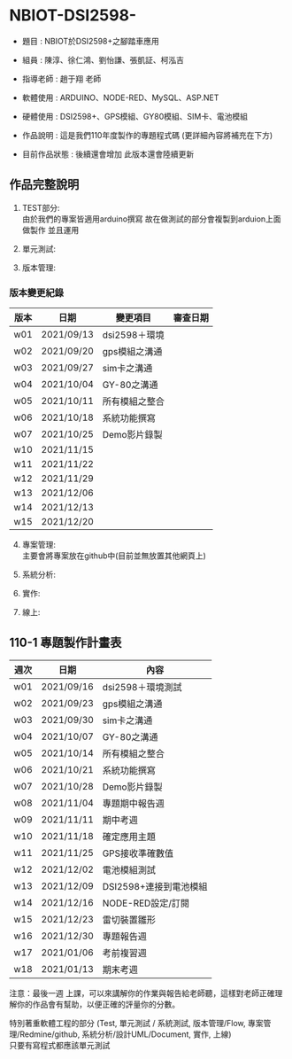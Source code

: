 # NBIOT-DSI2598-

* 題目 : NBIOT於DSI2598+之腳踏車應用  
* 組員 : 陳淳、徐仁鴻、劉怡謙、張凱証、柯泓吉
* 指導老師 : 趙于翔 老師

* 軟體使用 : ARDUINO、NODE-RED、MySQL、ASP.NET
* 硬體使用 : DSI2598+、GPS模組、GY80模組、SIM卡、電池模組
* 作品說明 : 這是我們110年度製作的專題程式碼 (更詳細內容將補充在下方)
* 目前作品狀態 : 後續還會增加 此版本還會陸續更新

## 作品完整說明
1. TEST部分:  
由於我們的專案皆適用arduino撰寫 故在做測試的部分會複製到arduion上面做製作 並且運用
2. 單元測試:  

3. 版本管理:  
### 版本變更紀錄
版本 | 日期 | 變更項目 | 審查日期
----|------|----------|---------
w01 | 2021/09/13 | dsi2598＋環境 | 
w02 | 2021/09/20 | gps模組之溝通 | 
w03 | 2021/09/27 | sim卡之溝通 | 
w04 | 2021/10/04 | GY-80之溝通 | 
w05 | 2021/10/11 | 所有模組之整合 | 
w06 | 2021/10/18 | 系統功能撰寫 | 
w07 | 2021/10/25 | Demo影片錄製 | 
w10 | 2021/11/15 | 
w11 | 2021/11/22 | 
w12 | 2021/11/29 | 
w13 | 2021/12/06 | 
w14 | 2021/12/13 | 
w15 | 2021/12/20 | 

4. 專案管理:  
主要會將專案放在github中(目前並無放置其他網頁上)
5. 系統分析:  

6. 實作:  

7. 線上:  




## 110-1 專題製作計畫表
週次 | 日期 | 內容
----|------|-------
w01 | 2021/09/16 | dsi2598＋環境測試
w02 | 2021/09/23 | gps模組之溝通
w03 | 2021/09/30 | sim卡之溝通
w04 | 2021/10/07 | GY-80之溝通
w05 | 2021/10/14 | 所有模組之整合
w06 | 2021/10/21 | 系統功能撰寫
w07 | 2021/10/28 | Demo影片錄製
w08 | 2021/11/04 | 專題期中報告週
w09 | 2021/11/11 | 期中考週
w10 | 2021/11/18 | 確定應用主題
w11 | 2021/11/25 | GPS接收準確數值
w12 | 2021/12/02 | 電池模組測試
w13 | 2021/12/09 | DSI2598+連接到電池模組
w14 | 2021/12/16 | NODE-RED設定/訂閱
w15 | 2021/12/23 | 雷切裝置雛形
w16 | 2021/12/30 | 專題報告週
w17 | 2021/01/06 | 考前複習週
w18 | 2021/01/13 | 期末考週

注意：最後一週 上課，可以來講解你的作業與報告給老師聽，這樣對老師正確理解你的作品會有幫助，以便正確的評量你的分數。

特別著重軟體工程的部分 (Test, 單元測試 / 系統測試, 版本管理/Flow, 專案管理/Redmine/github, 系統分析/設計UML/Document, 實作, 上線)  
只要有寫程式都應該單元測試  


